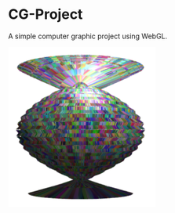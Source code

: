 # CG-Project

A simple computer graphic project using WebGL.

<img src="colorfulBall.PNG" width="300" >
